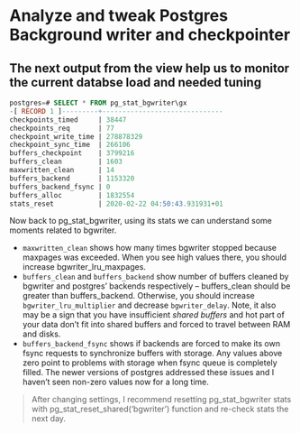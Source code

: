 # Analyze and tweak Postgres Background writer and checkpointer


## The next output from the view help us to monitor the current databse load and needed tuning


```sql
postgres=# SELECT * FROM pg_stat_bgwriter\gx
-[ RECORD 1 ]---------+------------------------------
checkpoints_timed     | 38447
checkpoints_req       | 77
checkpoint_write_time | 278878329
checkpoint_sync_time  | 266106
buffers_checkpoint    | 3799216
buffers_clean         | 1603
maxwritten_clean      | 14
buffers_backend       | 1153320
buffers_backend_fsync | 0
buffers_alloc         | 1832554
stats_reset           | 2020-02-22 04:50:43.931931+01
```

Now back to pg_stat_bgwriter, using its stats we can understand some moments related to bgwriter.


- `maxwritten_clean` shows how many times bgwriter stopped because maxpages was exceeded. When you see high values there, you should increase bgwriter_lru_maxpages.
- `buffers_clean` and `buffers_backend` show number of buffers cleaned by bgwriter and postgres’ backends respectively – buffers_clean should be greater than buffers_backend. Otherwise, you should increase `bgwriter_lru_multiplier` and decrease `bgwriter_delay`. Note, it also may be a sign that you have insufficient *shared buffers* and hot part of your data don’t fit into shared buffers and forced to travel between RAM and disks.
- `buffers_backend_fsync` shows if backends are forced to make its own fsync requests to synchronize buffers with storage. Any values above zero point to problems with storage when fsync queue is completely filled. The newer versions of postgres addressed these issues and I haven’t seen non-zero values now for a long time.

> After changing settings, I recommend resetting pg_stat_bgwriter stats with pg_stat_reset_shared(‘bgwriter’) function and re-check stats the next day.
